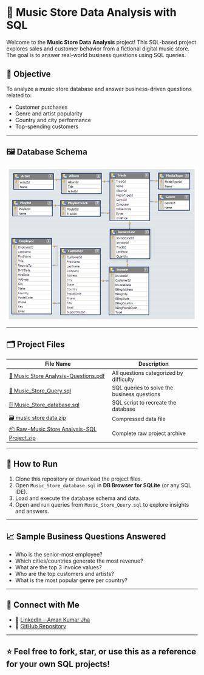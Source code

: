 # 🎵 Music Store Data Analysis with SQL

Welcome to the **Music Store Data Analysis** project! This SQL-based project explores sales and customer behavior from a fictional digital music store. The goal is to answer real-world business questions using SQL queries.

## 🎯 Objective

To analyze a music store database and answer business-driven questions related to:
- Customer purchases
- Genre and artist popularity
- Country and city performance
- Top-spending customers

---

## 🖼️ Database Schema

![Database Schema](https://github.com/Aman-Jha07/SQL-Data-Analysis/blob/main/MusicDatabaseSchema.png)

---

## 🗂️ Project Files

| File Name | Description |
|-----------|-------------|
| [📄 Music Store Analysis-Questions.pdf](https://github.com/Aman-Jha07/SQL-Data-Analysis/blob/main/Music%20Store%20Analysis-Questions.pdf) | All questions categorized by difficulty |
| [📜 Music_Store_Query.sql](https://github.com/Aman-Jha07/SQL-Data-Analysis/blob/main/Music_Store_Query.sql) | SQL queries to solve the business questions |
| [🗄️ Music_Store_database.sql](https://github.com/Aman-Jha07/SQL-Data-Analysis/blob/main/Music_Store_database.sql) | SQL script to recreate the database |
| [🗃️ music store data.zip](https://github.com/Aman-Jha07/SQL-Data-Analysis/blob/main/music%20store%20data.zip) | Compressed data file |
| [📦 Raw-Music Store Analysis-SQL Project.zip](https://github.com/Aman-Jha07/SQL-Data-Analysis/blob/main/Raw-Music%20Store%20Analysis-SQL%20Project.zip) | Complete raw project archive |

---

## 📌 How to Run

1. Clone this repository or download the project files.
2. Open `Music_Store_database.sql` in **DB Browser for SQLite** (or any SQL IDE).
3. Load and execute the database schema and data.
4. Open and run queries from `Music_Store_Query.sql` to explore insights and answers.

---

## 📈 Sample Business Questions Answered

- Who is the senior-most employee?
- Which cities/countries generate the most revenue?
- What are the top 3 invoice values?
- Who are the top customers and artists?
- What is the most popular genre per country?

---

## 🔗 Connect with Me

- 💼 [LinkedIn – Aman Kumar Jha](https://www.linkedin.com/in/amankumarjhame/)
- 📂 [GitHub Repository](https://github.com/Aman-Jha07/SQL-Data-Analysis)

---

## ⭐ Feel free to fork, star, or use this as a reference for your own SQL projects!
